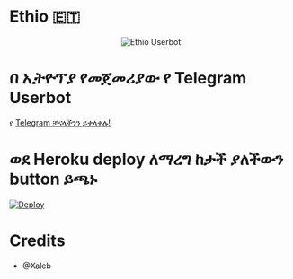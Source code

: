 # Ethio <Userbot> 🇪🇹

<p align="center">
<img src="https://telegra.ph/file/cbc375cdf9ab13c790cf8.jpg" alt="Ethio Userbot">

# በ ኢትዮፕያ የመጀመሪያው የ Telegram Userbot 

የ [Telegram ቻናላችንን ይቀላቀሉ!](t.me/EthioUserBot)

# ወደ Heroku deploy ለማረግ ከታች ያለችውን button ይጫኑ

[![Deploy](https://www.herokucdn.com/deploy/button.svg)](https://heroku.com/deploy)

# Credits

- @Xaleb
